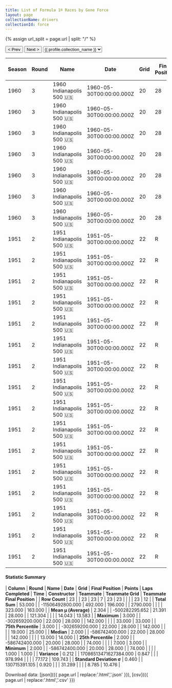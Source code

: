 ```yaml
---
title: List of Formula 1® Races by Gene Force
layout: page
collectionName: drivers
collectionId: force
---
```


{% assign url_split = page.url | split: "/" %}
<div id="collection-navigation">
<button onclick="selector.options[selector.selectedIndex-1].value && (window.location = selector.options[selector.selectedIndex-1].value);">&lt; Prev</button>
<button onclick="selector.options[selector.selectedIndex+1].value && (window.location = selector.options[selector.selectedIndex+1].value);">Next &gt;</button>
<select id="selector" onchange="this.options[this.selectedIndex].value && (window.location = this.options[this.selectedIndex].value);">
  {% for collectionId in site.data[page.collectionName].refs %}
    {% if collectionId == page.collectionId %}
      {% assign selected = "selected" %}
    {% else %}
      {% assign selected = "" %}
    {% endif %}
    {% assign profile = site.data[page.collectionName][collectionId].profile %}
    <option value="/f1/{{ page.collectionName }}/{{ collectionId }}/{{ url_split[4] }}" {{ selected }}>{{ profile.collection_name }}</option>
  {% endfor %}
</select>
</div>

| Season | Round | Name | Date | Grid | Final Position | Points | Laps Completed | Time | Constructor | Teammate | Teammate Grid | Teammate Final Position |
|--|--|--|--|--|--|--|--|--|--|--|--|--|
| 1960 | 3 | 1960 Indianapolis 500 🇺🇸 | 1960-05-30T00:00:00.000Z | 20 | 28 | 0.0 | 74 |   | Kurtis Kraft 🇺🇸 | [Bob Christie 🇺🇸](/f1/drivers/christie) | 14 | 10 |
| 1960 | 3 | 1960 Indianapolis 500 🇺🇸 | 1960-05-30T00:00:00.000Z | 20 | 28 | 0.0 | 74 |   | Kurtis Kraft 🇺🇸 | [Gene Hartley 🇺🇸](/f1/drivers/hartley) | 24 | 14 |
| 1960 | 3 | 1960 Indianapolis 500 🇺🇸 | 1960-05-30T00:00:00.000Z | 20 | 28 | 0.0 | 74 |   | Kurtis Kraft 🇺🇸 | [Shorty Templeman 🇺🇸](/f1/drivers/templeman) | 19 | 17 |
| 1960 | 3 | 1960 Indianapolis 500 🇺🇸 | 1960-05-30T00:00:00.000Z | 20 | 28 | 0.0 | 74 |   | Kurtis Kraft 🇺🇸 | [Don Freeland 🇺🇸](/f1/drivers/freeland) | 11 | 22 |
| 1960 | 3 | 1960 Indianapolis 500 🇺🇸 | 1960-05-30T00:00:00.000Z | 20 | 28 | 0.0 | 74 |   | Kurtis Kraft 🇺🇸 | [Anthony Foyt 🇺🇸](/f1/drivers/foyt) | 16 | 25 |
| 1960 | 3 | 1960 Indianapolis 500 🇺🇸 | 1960-05-30T00:00:00.000Z | 20 | 28 | 0.0 | 74 |   | Kurtis Kraft 🇺🇸 | [Eddie Russo 🇺🇸](/f1/drivers/russo) | 29 | 26 |
| 1960 | 3 | 1960 Indianapolis 500 🇺🇸 | 1960-05-30T00:00:00.000Z | 20 | 28 | 0.0 | 74 |   | Kurtis Kraft 🇺🇸 | [Dempsey Wilson 🇺🇸](/f1/drivers/dempsey_wilson) | 33 | 33 |
| 1951 | 2 | 1951 Indianapolis 500 🇺🇸 | 1951-05-30T00:00:00.000Z | 22 | R | 0.0 | 142 |   | Kurtis Kraft 🇺🇸 | [Lee Wallard 🇺🇸](/f1/drivers/wallard) | 2 | 1 |
| 1951 | 2 | 1951 Indianapolis 500 🇺🇸 | 1951-05-30T00:00:00.000Z | 22 | R | 0.0 | 142 |   | Kurtis Kraft 🇺🇸 | [Mike Nazaruk 🇺🇸](/f1/drivers/nazaruk) | 7 | 2 |
| 1951 | 2 | 1951 Indianapolis 500 🇺🇸 | 1951-05-30T00:00:00.000Z | 22 | R | 0.0 | 142 |   | Kurtis Kraft 🇺🇸 | [Jack McGrath 🇺🇸](/f1/drivers/mcgrath) | 3 | 3 |
| 1951 | 2 | 1951 Indianapolis 500 🇺🇸 | 1951-05-30T00:00:00.000Z | 22 | R | 0.0 | 142 |   | Kurtis Kraft 🇺🇸 | [Carl Forberg 🇺🇸](/f1/drivers/forberg) | 24 | 7 |
| 1951 | 2 | 1951 Indianapolis 500 🇺🇸 | 1951-05-30T00:00:00.000Z | 22 | R | 0.0 | 142 |   | Kurtis Kraft 🇺🇸 | [Duke Nalon 🇺🇸](/f1/drivers/nalon) | 1 | R |
| 1951 | 2 | 1951 Indianapolis 500 🇺🇸 | 1951-05-30T00:00:00.000Z | 22 | R | 0.0 | 142 |   | Kurtis Kraft 🇺🇸 | [Sam Hanks 🇺🇸](/f1/drivers/hanks) | 12 | R |
| 1951 | 2 | 1951 Indianapolis 500 🇺🇸 | 1951-05-30T00:00:00.000Z | 22 | R | 0.0 | 142 |   | Kurtis Kraft 🇺🇸 | [Bill Schindler 🇺🇸](/f1/drivers/schindler) | 16 | R |
| 1951 | 2 | 1951 Indianapolis 500 🇺🇸 | 1951-05-30T00:00:00.000Z | 22 | R | 0.0 | 142 |   | Kurtis Kraft 🇺🇸 | [Fred Agabashian 🇺🇸](/f1/drivers/agabashian) | 11 | R |
| 1951 | 2 | 1951 Indianapolis 500 🇺🇸 | 1951-05-30T00:00:00.000Z | 22 | R | 0.0 | 142 |   | Kurtis Kraft 🇺🇸 | [Carl Scarborough 🇺🇸](/f1/drivers/scarborough) | 15 | R |
| 1951 | 2 | 1951 Indianapolis 500 🇺🇸 | 1951-05-30T00:00:00.000Z | 22 | R | 0.0 | 142 |   | Kurtis Kraft 🇺🇸 | [Johnnie Parsons 🇺🇸](/f1/drivers/parsons) | 8 | R |
| 1951 | 2 | 1951 Indianapolis 500 🇺🇸 | 1951-05-30T00:00:00.000Z | 22 | R | 0.0 | 142 |   | Kurtis Kraft 🇺🇸 | [Cecil Green 🇺🇸](/f1/drivers/green) | 10 | R |
| 1951 | 2 | 1951 Indianapolis 500 🇺🇸 | 1951-05-30T00:00:00.000Z | 22 | R | 0.0 | 142 |   | Kurtis Kraft 🇺🇸 | [Troy Ruttman 🇺🇸](/f1/drivers/ruttman) | 6 | R |
| 1951 | 2 | 1951 Indianapolis 500 🇺🇸 | 1951-05-30T00:00:00.000Z | 22 | R | 0.0 | 142 |   | Kurtis Kraft 🇺🇸 | [Chet Miller 🇺🇸](/f1/drivers/miller) | 28 | R |
| 1951 | 2 | 1951 Indianapolis 500 🇺🇸 | 1951-05-30T00:00:00.000Z | 22 | R | 0.0 | 142 |   | Kurtis Kraft 🇺🇸 | [Walt Brown 🇺🇸](/f1/drivers/walt_brown) | 13 | R |
| 1951 | 2 | 1951 Indianapolis 500 🇺🇸 | 1951-05-30T00:00:00.000Z | 22 | R | 0.0 | 142 |   | Kurtis Kraft 🇺🇸 | [Cliff Griffith 🇺🇸](/f1/drivers/griffith) | 18 | R |
| 1951 | 2 | 1951 Indianapolis 500 🇺🇸 | 1951-05-30T00:00:00.000Z | 22 | R | 0.0 | 142 |   | Kurtis Kraft 🇺🇸 | [Manny Ayulo 🇺🇸](/f1/drivers/ayulo) | 3 | 3 |

#### Statistic Summary

| **Column** | **Round** | **Name** | **Date** | **Grid** | **Final Position** | **Points** | **Laps Completed** | **Time** | **Constructor** | **Teammate** | **Teammate Grid** | **Teammate Final Position** |
| **Row Count** | 23 |  | 23 | 23 | 7 | 23 | 23 |  |  |  | 23 | 12 |
| **Total Sum** | 53.000 |  | -11506492800.000 | 492.000 | 196.000 |  | 2790.000 |  |  |  | 323.000 | 163.000 |
| **Mean μ (Average)** | 2.304 |  | -500282295.652 | 21.391 | 28.000 |  | 121.304 |  |  |  | 14.043 | 13.583 |
| **Maximum** | 3.000 |  | -302659200.000 | 22.000 | 28.000 |  | 142.000 |  |  |  | 33.000 | 33.000 |
| **75th Percentile** | 3.000 |  | -302659200.000 | 22.000 | 28.000 |  | 142.000 |  |  |  | 19.000 | 25.000 |
| **Median** | 2.000 |  | -586742400.000 | 22.000 | 28.000 |  | 142.000 |  |  |  | 13.000 | 14.000 |
| **25th Percentile** | 2.000 |  | -586742400.000 | 20.000 | 28.000 |  | 74.000 |  |  |  | 7.000 | 3.000 |
| **Minimum** | 2.000 |  | -586742400.000 | 20.000 | 28.000 |  | 74.000 |  |  |  | 1.000 | 1.000 |
| **Variance** | 0.212 |  | 17086513471627384.000 | 0.847 |  |  | 978.994 |  |  |  | 77.172 | 109.743 |
| **Standard Deviation σ** | 0.460 |  | 130715391.105 | 0.920 |  |  | 31.289 |  |  |  | 8.785 | 10.476 |

Download data: [json]({{ page.url | replace:'.html','.json' }}), [csv]({{ page.url | replace:'.html','.csv' }})
